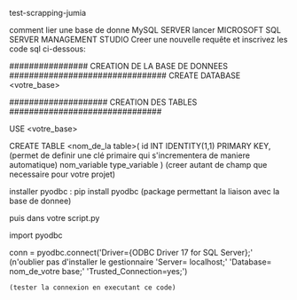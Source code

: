 test-scrapping-jumia


comment lier une base de donne MySQL SERVER lancer MICROSOFT SQL SERVER MANAGEMENT STUDIO Creer une nouvelle requête et inscrivez les code sql ci-dessous:

################ CREATION DE LA BASE DE DONNEES ################################ 
CREATE DATABASE <votre_base>

#################### CREATION DES TABLES ###############################

USE <votre_base>

CREATE TABLE <nom_de_la table>(
id INT IDENTITY(1,1) PRIMARY KEY, (permet de definir une clé primaire qui s'incrementera de maniere automatique)
nom_variable type_variable ) (creer autant de champ que necessaire pour votre projet)


installer pyodbc  : pip install pyodbc  (package permettant la liaison avec la base de donnee)

puis dans votre script.py 

import pyodbc

  conn = pyodbc.connect('Driver={ODBC Driver 17 for SQL Server};' (n'oublier pas d'installer le gestionnaire 
            'Server= localhost;'
                  'Database= nom_de_votre base;'
                  'Trusted_Connection=yes;')
                  
    (tester la connexion en executant ce code) 